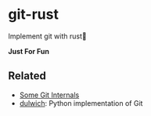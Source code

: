 # git-rust
Implement git with rust🦀

**Just For Fun**

## Related
- [Some Git Internals](https://yurichev.com/news/20201220_git/)
- [dulwich](https://www.dulwich.io/): Python implementation of Git